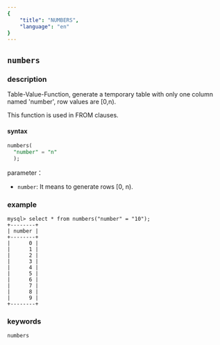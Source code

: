 ```yaml
---
{
    "title": "NUMBERS",
    "language": "en"
}
---
```


<!--
Licensed to the Apache Software Foundation (ASF) under one
or more contributor license agreements.  See the NOTICE file
distributed with this work for additional information
regarding copyright ownership.  The ASF licenses this file
to you under the Apache License, Version 2.0 (the
"License"); you may not use this file except in compliance
with the License.  You may obtain a copy of the License at

  http://www.apache.org/licenses/LICENSE-2.0

Unless required by applicable law or agreed to in writing,
software distributed under the License is distributed on an
"AS IS" BASIS, WITHOUT WARRANTIES OR CONDITIONS OF ANY
KIND, either express or implied.  See the License for the
specific language governing permissions and limitations
under the License.
-->

## `numbers`

### description

Table-Value-Function, generate a temporary table with only one column named 'number', row values are [0,n).

This function is used in FROM clauses.

#### syntax

```sql
numbers(
  "number" = "n"
  );
```

parameter：
- `number`: It means to generate rows [0, n).

### example
```
mysql> select * from numbers("number" = "10");
+--------+
| number |
+--------+
|      0 |
|      1 |
|      2 |
|      3 |
|      4 |
|      5 |
|      6 |
|      7 |
|      8 |
|      9 |
+--------+
```

### keywords

    numbers